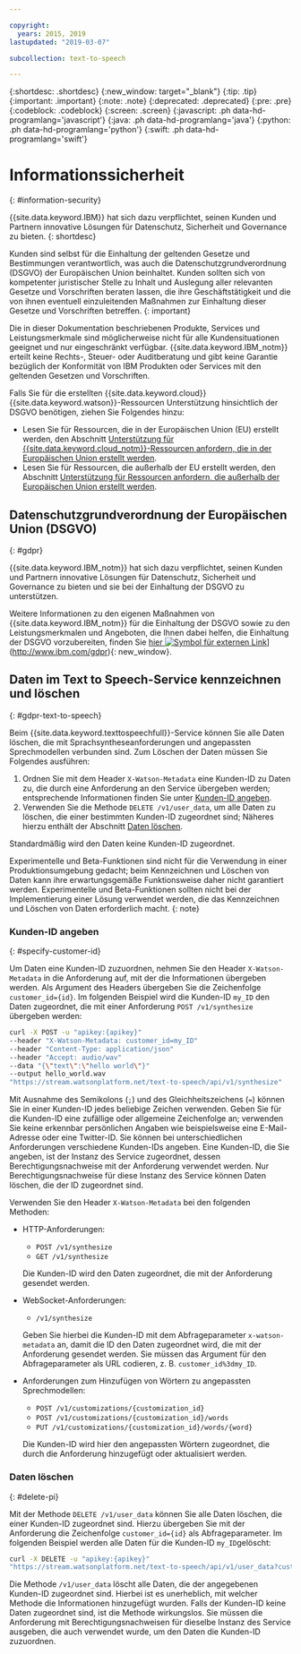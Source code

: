 ```yaml
---

copyright:
  years: 2015, 2019
lastupdated: "2019-03-07"

subcollection: text-to-speech

---
```


{:shortdesc: .shortdesc}
{:new_window: target="_blank"}
{:tip: .tip}
{:important: .important}
{:note: .note}
{:deprecated: .deprecated}
{:pre: .pre}
{:codeblock: .codeblock}
{:screen: .screen}
{:javascript: .ph data-hd-programlang='javascript'}
{:java: .ph data-hd-programlang='java'}
{:python: .ph data-hd-programlang='python'}
{:swift: .ph data-hd-programlang='swift'}

# Informationssicherheit
{: #information-security}

{{site.data.keyword.IBM}} hat sich dazu verpflichtet, seinen Kunden und Partnern innovative Lösungen für Datenschutz, Sicherheit und Governance zu bieten.
{: shortdesc}

Kunden sind selbst für die Einhaltung der geltenden Gesetze und Bestimmungen verantwortlich, was auch die Datenschutzgrundverordnung (DSGVO) der Europäischen Union beinhaltet. Kunden sollten sich von kompetenter juristischer Stelle zu Inhalt und Auslegung aller relevanten Gesetze und Vorschriften beraten lassen, die ihre Geschäftstätigkeit und die von ihnen eventuell einzuleitenden Maßnahmen zur Einhaltung dieser Gesetze und Vorschriften betreffen.
{: important}

Die in dieser Dokumentation beschriebenen Produkte, Services und Leistungsmerkmale sind möglicherweise nicht für alle Kundensituationen geeignet und nur eingeschränkt verfügbar. {{site.data.keyword.IBM_notm}} erteilt keine Rechts-, Steuer- oder Auditberatung und gibt keine Garantie bezüglich der Konformität von IBM Produkten oder Services mit den geltenden Gesetzen und Vorschriften. 

Falls Sie für die erstellten {{site.data.keyword.cloud}} {{site.data.keyword.watson}}-Ressourcen Unterstützung hinsichtlich der DSGVO benötigen, ziehen Sie Folgendes hinzu:

-   Lesen Sie für Ressourcen, die in der Europäischen Union (EU) erstellt werden, den Abschnitt [Unterstützung für {{site.data.keyword.cloud_notm}}-Ressourcen anfordern, die in der Europäischen Union erstellt werden](/docs/services/watson/getting-started-gdpr-sar.html#request-EU).
-   Lesen Sie für Ressourcen, die außerhalb der EU erstellt werden, den Abschnitt [Unterstützung für Ressourcen anfordern, die außerhalb der Europäischen Union erstellt werden](/docs/services/watson/getting-started-gdpr-sar.html#request-non-EU).

## Datenschutzgrundverordnung der Europäischen Union (DSGVO)
{: #gdpr}

{{site.data.keyword.IBM_notm}} hat sich dazu verpflichtet, seinen Kunden und Partnern innovative Lösungen für Datenschutz, Sicherheit und Governance zu bieten und sie bei der Einhaltung der DSGVO zu unterstützen.


Weitere Informationen zu den eigenen Maßnahmen von {{site.data.keyword.IBM_notm}} für die Einhaltung der DSGVO sowie zu den Leistungsmerkmalen und Angeboten, die Ihnen dabei helfen, die Einhaltung der DSGVO vorzubereiten, finden Sie [hier ![Symbol für externen Link](../../icons/launch-glyph.svg "Symbol für externen Link")](../../icons/launch-glyph.svg "Symbol für externen Link")](http://www.ibm.com/gdpr){: new_window}.

## Daten im Text to Speech-Service kennzeichnen und löschen
{: #gdpr-text-to-speech}

Beim {{site.data.keyword.texttospeechfull}}-Service können Sie alle Daten löschen, die mit Sprachsyntheseanforderungen und angepassten Sprechmodellen verbunden sind. Zum Löschen der Daten müssen Sie Folgendes ausführen:

1.  Ordnen Sie mit dem Header `X-Watson-Metadata` eine Kunden-ID zu Daten zu, die durch eine Anforderung an den Service übergeben werden; entsprechende Informationen finden Sie unter [Kunden-ID angeben](#specify-customer-id).
1.  Verwenden Sie die Methode `DELETE /v1/user_data`, um alle Daten zu löschen, die einer bestimmten Kunden-ID zugeordnet sind; Näheres hierzu enthält der Abschnitt [Daten löschen](#delete-pi).

Standardmäßig wird den Daten keine Kunden-ID zugeordnet.

Experimentelle und Beta-Funktionen sind nicht für die Verwendung in einer Produktionsumgebung gedacht; beim Kennzeichnen und Löschen von Daten kann ihre erwartungsgemäße Funktionsweise daher nicht garantiert werden. Experimentelle und Beta-Funktionen sollten nicht bei der Implementierung einer Lösung verwendet werden, die das Kennzeichnen und Löschen von Daten erforderlich macht.
{: note}

### Kunden-ID angeben
{: #specify-customer-id}

Um Daten eine Kunden-ID zuzuordnen, nehmen Sie den Header `X-Watson-Metadata` in die Anforderung auf, mit der die Informationen übergeben werden. Als Argument des Headers übergeben Sie die Zeichenfolge `customer_id={id}`. Im folgenden Beispiel wird die Kunden-ID `my_ID` den Daten zugeordnet, die mit einer Anforderung `POST /v1/synthesize` übergeben werden:

```bash
curl -X POST -u "apikey:{apikey}"
--header "X-Watson-Metadata: customer_id=my_ID"
--header "Content-Type: application/json"
--header "Accept: audio/wav"
--data "{\"text\":\"hello world\"}"
--output hello_world.wav
"https://stream.watsonplatform.net/text-to-speech/api/v1/synthesize"
```

Mit Ausnahme des Semikolons (`;`) und des Gleichheitszeichens (`=`) können Sie in einer Kunden-ID jedes beliebige Zeichen verwenden. Geben Sie für die Kunden-ID eine zufällige oder allgemeine Zeichenfolge an; verwenden Sie keine erkennbar persönlichen Angaben wie beispielsweise eine E-Mail-Adresse oder eine Twitter-ID. Sie können bei unterschiedlichen Anforderungen verschiedene Kunden-IDs angeben. Eine Kunden-ID, die Sie angeben, ist der Instanz des Service zugeordnet, dessen Berechtigungsnachweise mit der Anforderung verwendet werden. Nur Berechtigungsnachweise für diese Instanz des Service können Daten löschen, die der ID zugeordnet sind.

Verwenden Sie den Header `X-Watson-Metadata` bei den folgenden Methoden:

-   HTTP-Anforderungen:
    -   `POST /v1/synthesize`
    -   `GET /v1/synthesize`

    Die Kunden-ID wird den Daten zugeordnet, die mit der Anforderung gesendet werden.

-   WebSocket-Anforderungen:
    -   `/v1/synthesize`

    Geben Sie hierbei die Kunden-ID mit dem Abfrageparameter `x-watson-metadata` an, damit die ID den Daten zugeordnet wird, die mit der Anforderung gesendet werden. Sie müssen das Argument für den Abfrageparameter als URL codieren, z. B. `customer_id%3dmy_ID`.

-   Anforderungen zum Hinzufügen von Wörtern zu angepassten Sprechmodellen:
    -   `POST /v1/customizations/{customization_id}`
    -   `POST /v1/customizations/{customization_id}/words`
    -   `PUT /v1/customizations/{customization_id}/words/{word}`

    Die Kunden-ID wird hier den angepassten Wörtern zugeordnet, die durch die Anforderung hinzugefügt oder aktualisiert werden.

### Daten löschen
{: #delete-pi}

Mit der Methode `DELETE /v1/user_data` können Sie alle Daten löschen, die einer Kunden-ID zugeordnet sind. Hierzu übergeben Sie mit der Anforderung die Zeichenfolge `customer_id={id}` als Abfrageparameter. Im folgenden Beispiel werden alle Daten für die Kunden-ID `my_ID`gelöscht:

```bash
curl -X DELETE -u "apikey:{apikey}"
"https://stream.watsonplatform.net/text-to-speech/api/v1/user_data?customer_id=my_ID"
```

Die Methode `/v1/user_data` löscht alle Daten, die der angegebenen Kunden-ID zugeordnet sind. Hierbei ist es unerheblich, mit welcher Methode die Informationen hinzugefügt wurden. Falls der Kunden-ID keine Daten zugeordnet sind, ist die Methode wirkungslos. Sie müssen die Anforderung mit Berechtigungsnachweisen für dieselbe Instanz des Service ausgeben, die auch verwendet wurde, um den Daten die Kunden-ID zuzuordnen.
